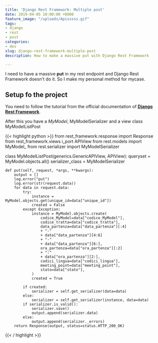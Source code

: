 ```yaml
---
title: 'Django Rest Framework: Multiple post'
date: 2019-04-05 10:00:00 +0000
feature_image: "/uploads/Apisssss.gif"
tags:
- django
- rest
- post
categories:
- dev
slug: django-rest-framework-multiple-post
description: How to make a massive put with Django Rest Framework

---
```

I need to have a massive **put** in my rest endpoint and Django Rest Framework doesn't do it. So I make my personal method for mycase.

## Setup fo the project

You need to follow the tutorial from the official documentation of [**Django Rest Framework**](https://www.django-rest-framework.org).

After this you have a _MyModel_, MyModelSerializer and a view class MyModelListPost

{{< highlight python >}} 
from rest_framework.response import Response 
from rest_framework.views i_port APIView 
from rest.models import MyModel_ 
from rest.serializer import MyModelSerializer

class MyModelListPost(generics.GenericAPIView, APIView): 
    queryset = MyModel.objects.all() 
    serializer_class = MyModelSerializer

    def put(self, request, *args, **kwargs):
        output = []
        log.error("put")
        log.error(str(request.data))
        for data in request.data:
            try:
                instance = MyModel.objects.get(unique_id=data["unique_id"])
                created = False
            except Exception:
                instance = MyModel.objects.create(
                    codice_MyModel=data["codice_MyModel"],
                    codice_tratta=data["codice_tratta"],
                    data_partenza=data["data_partenza"][:4]
                    + "-"
                    + data["data_partenza"][4:6]
                    + "-"
                    + data["data_partenza"][6:],
                    ora_partenza=data["ora_partenza"][:2]
                    + ":"
                    + data["ora_partenza"][2:],
                    codici_lingua=data["codici_lingua"],
                    meeting_point=data["meeting_point"],
                    stato=data["stato"],
                )
                created = True
    
            if created:
                serializer = self.get_serializer(data=data)
            else:
                serializer = self.get_serializer(instance, data=data)
            if serializer.is_valid():
                serializer.save()
                output.append(serializer.data)
            else:
                output.append(serializer._errors)
        return Response(output, status=status.HTTP_200_OK)

{{< / highlight >}}
